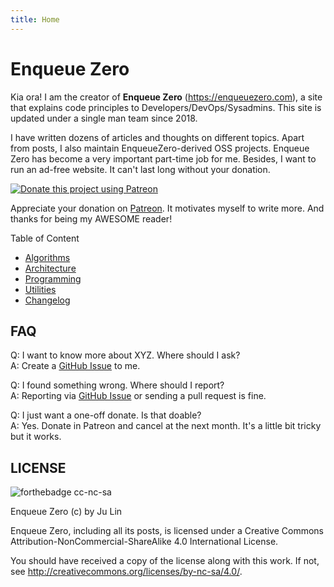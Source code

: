 ```yaml
---
title: Home
---
```


# Enqueue Zero

Kia ora! I am the creator of **Enqueue Zero** (<https://enqueuezero.com>), a site that
explains code principles to Developers/DevOps/Sysadmins. This site is updated under
a single man team since 2018.

I have written dozens of articles and thoughts on different topics. Apart from
posts, I also maintain EnqueueZero-derived OSS projects. Enqueue Zero has become a
very important part-time job for me.  Besides, I want to run an ad-free website.
It can't last long without your donation.

[<img alt="Donate this project using Patreon" src="https://c5.patreon.com/external/logo/become_a_patron_button@2x.png" style="max-height: 2.5rem;">](https://www.patreon.com/join/enqueuezero)

Appreciate your donation on [Patreon]. It motivates myself to write more.
And thanks for being my AWESOME reader!

Table of Content

* [Algorithms](/category/algorithm.md)
* [Architecture](/category/architecture.md)
* [Programming](/category/programming.md)
* [Utilities](/category/utility.md)
* [Changelog](/changelog.md)

## FAQ

Q: I want to know more about XYZ. Where should I ask?\
A: Create a [GitHub Issue](https://github.com/soasme/EnqueueZero/issues/new) to me.

Q: I found something wrong. Where should I report?\
A: Reporting via [GitHub Issue](https://github.com/soasme/EnqueueZero/issues) or sending a pull request is fine.

Q: I just want a one-off donate. Is that doable?\
A: Yes. Donate in Patreon and cancel at the next month. It's a little bit tricky but it works.


## LICENSE

![forthebadge cc-nc-sa](http://ForTheBadge.com/images/badges/cc-nc-sa.svg)

Enqueue Zero (c) by Ju Lin

Enqueue Zero, including all its posts, is licensed under a
Creative Commons Attribution-NonCommercial-ShareAlike 4.0 International License.

You should have received a copy of the license along with this
work. If not, see <http://creativecommons.org/licenses/by-nc-sa/4.0/>.

[Patreon]: https://www.patreon.com/enqueuezero
[Enqueue Zero]: https://enqueuezero.com/
[soasme/EnqueueZero]: https://github.com/soasme/EnqueueZero
[CC BY-NC-SA 4.0]: https://creativecommons.org/licenses/by-nc-sa/4.0/
